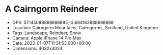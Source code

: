 # A Cairngorm Reindeer

- GPS: 57.145088888888885,-3.684163888888889
- Location: Cairngorm Mountains, Cairngorms, Scotland, United Kingdom
- Tags: Landscape, Reindeer, Snow
- Camera: Apple iPhone 14 Pro Max
- Date: 2023-01-07T11:31:53.000+00:00
- Dimensions: 4032x3024
